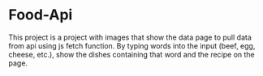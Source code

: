 # Food-Api

This project is a project with images that show the data page to pull data from api using js fetch function.
By typing words into the input (beef, egg, cheese, etc.), show the dishes containing that word and the recipe on the page.
